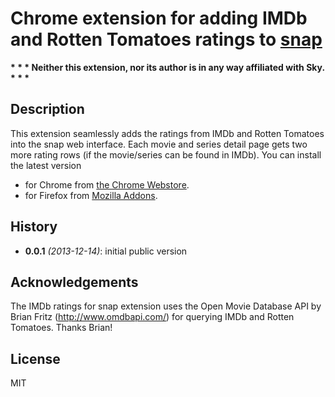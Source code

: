# Chrome extension for adding IMDb and Rotten Tomatoes ratings to [snap](https://www.skysnap.de)
__* * * Neither this extension, nor its author is in any way affiliated with Sky. * * *__

## Description
This extension seamlessly adds the ratings from IMDb and Rotten Tomatoes into the snap web interface.
Each movie and series detail page gets two more rating rows (if the movie/series can be found in IMDb).
You can install the latest version

* for Chrome from [the Chrome Webstore](https://chrome.google.com/webstore/).
* for Firefox from [Mozilla Addons](https://addons.mozilla.org/de/firefox/addon/snap-ratings/).

## History
* **0.0.1** _(2013-12-14)_: initial public version

## Acknowledgements
The IMDb ratings for snap extension uses the Open Movie Database API by Brian Fritz (http://www.omdbapi.com/) for querying IMDb and Rotten Tomatoes. Thanks Brian!

## License
MIT
